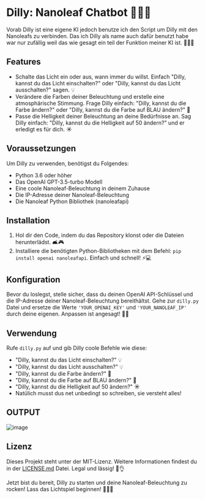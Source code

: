 # Dilly:  Nanoleaf Chatbot 🤖💡🎨

Vorab Dilly ist eine eigene KI jedoch benutze ich den Script um Dilly mit den Nanoleafs zu verbinden.
Das ich Dilly als name auch dafür benutzt habe war nur zufällig weil das wie gesagt ein teil der Funktion meiner KI ist. 🌟💡✨


## Features
- Schalte das Licht ein oder aus, wann immer du willst. Einfach "Dilly, kannst du das Licht einschalten?" oder "Dilly, kannst du das Licht ausschalten?" sagen. 💡
- Verändere die Farben deiner Beleuchtung und erstelle eine atmosphärische Stimmung. Frage Dilly einfach: "Dilly, kannst du die Farbe ändern?" oder "Dilly, kannst du die Farbe auf BLAU ändern?" 🎨
- Passe die Helligkeit deiner Beleuchtung an deine Bedürfnisse an. Sag Dilly einfach: "Dilly, kannst du die Helligkeit auf 50 ändern?" und er erledigt es für dich. ☀️

## Voraussetzungen
Um Dilly zu verwenden, benötigst du Folgendes:
- Python 3.6 oder höher
- Das OpenAI GPT-3.5-turbo Modell
- Eine coole Nanoleaf-Beleuchtung in deinem Zuhause
- Die IP-Adresse deiner Nanoleaf-Beleuchtung
- Die Nanoleaf Python Bibliothek (nanoleafapi)

## Installation

1. Hol dir den Code, indem du das Repository klonst oder die Dateien herunterlädst. 🛋️🎮
2. Installiere die benötigten Python-Bibliotheken mit dem Befehl: `pip install openai nanoleafapi`. Einfach und schnell! ⚡️💻

## Konfiguration

Bevor du loslegst, stelle sicher, dass du deinen OpenAI API-Schlüssel und die IP-Adresse deiner Nanoleaf-Beleuchtung bereithältst. Gehe zur `dilly.py` Datei und ersetze die Werte `'YOUR_OPENAI_KEY'` und `'YOUR_NANOLEAF_IP'` durch deine eigenen. Anpassen ist angesagt! 🔧🚀

## Verwendung

Rufe `dilly.py` auf und gib Dilly coole Befehle wie diese:
- "Dilly, kannst du das Licht einschalten?" 💡
- "Dilly, kannst du das Licht ausschalten?" 💡
- "Dilly, kannst du die Farbe ändern?" 🎨
- "Dilly, kannst du die Farbe auf BLAU ändern?" 🎨
- "Dilly, kannst du die Helligkeit auf 50 ändern?" ☀️
- Natülich musst dus net unbedingt so schreiben, sie versteht alles!

## OUTPUT
![image](https://github.com/dailyspryse/GBT-Controll-Nanoleaf/assets/77054041/00d0fe6d-9e9a-4329-aa12-8334578a30e2)





## Lizenz

Dieses Projekt steht unter der MIT-Lizenz. Weitere Informationen findest du in der [LICENSE.md](LICENSE.md) Datei. Legal und lässig! 📜👌

Jetzt bist du bereit, Dilly zu starten und deine Nanoleaf-Beleuchtung zu rocken! Lass das Lichtspiel beginnen! 🎉💡✨
